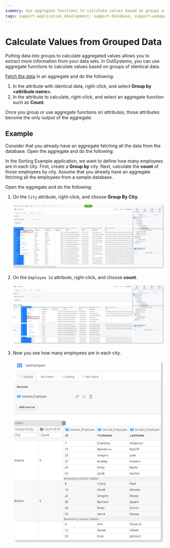 ```yaml
---
summary: Use aggregate functions to calculate values based on groups of identical data.
tags: support-application_development; support-Database; support-webapps
---
```


# Calculate Values from Grouped Data

Putting data into groups to calculate aggregated values allows you to extract more information from your data sets. In OutSystems, you can use aggregate functions to calculate values based on groups of identical data.

[Fetch the data](<fetch-display.md>) in an aggregate and do the following:

1. In the attribute with identical data, right-click, and select **Group by &lt;attribute name&gt;**.
1. In the attribute to calculate, right-click, and select an aggregate function such as **Count**.

Once you group or use aggregate functions on attributes, those attributes become the only output of the aggregate.

## Example

Consider that you already have an aggregate fetching all the data from the database. Open the aggregate and do the following:

In the Sorting Example application, we want to define how many employees are in each city. First, create a **Group by** city. Next, calculate the **count** of those employees by city. Assume that you already have an aggregate fetching all the employees from a sample database. 

Open the aggregate and do the following:

1. On the `City` attribute, right-click, and choose **Group By City**.
  
    ![Group by city](images/group-calculate-ex-ss.png)

1. On the `Employee Id` attribute, right-click, and choose **count**.

    ![Count employees](images/group-calculate-ex1-ss.png)

1. Now you see how many employees are in each city.

    ![Employees per city](images/group-calculate-ex2-ss.png)
